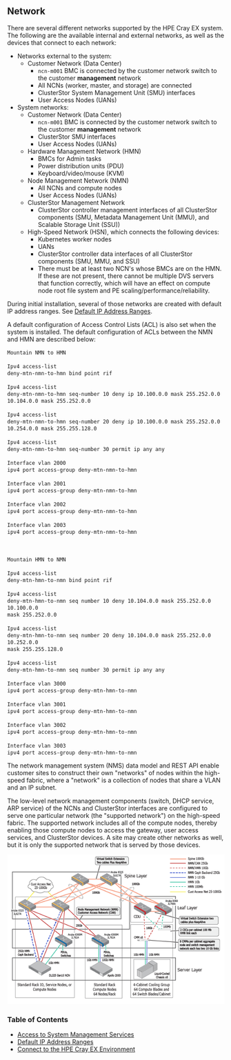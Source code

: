## Network

There are several different networks supported by the HPE Cray EX system. The following are the available internal and external networks, as well as the devices that connect to each network:

-   Networks external to the system:
    -   Customer Network \(Data Center\)
        -   `ncn-m001` BMC is connected by the customer network switch to the customer **management** network
        -   All NCNs \(worker, master, and storage\) are connected
        -   ClusterStor System Management Unit \(SMU\) interfaces
        -   User Access Nodes \(UANs\)
-   System networks:
    -   Customer Network \(Data Center\)
        -   `ncn-m001` BMC is connected by the customer network switch to the customer **management** network
        -   ClusterStor SMU interfaces
        -   User Access Nodes \(UANs\)
    -   Hardware Management Network \(HMN\)
        -   BMCs for Admin tasks
        -   Power distribution units \(PDU\)
        -   Keyboard/video/mouse \(KVM\)
    -   Node Management Network \(NMN\)
        -   All NCNs and compute nodes
        -   User Access Nodes \(UANs\)
    -   ClusterStor Management Network
        -   ClusterStor controller management interfaces of all ClusterStor components \(SMU, Metadata Management Unit \(MMU\), and Scalable Storage Unit \(SSU\)\)
    -   High-Speed Network \(HSN\), which connects the following devices:
        -   Kubernetes worker nodes
        -   UANs
        -   ClusterStor controller data interfaces of all ClusterStor components \(SMU, MMU, and SSU\)
        -   There must be at least two NCN's whose BMCs are on the HMN. If these are not present, there cannot be multiple DVS servers that function correctly, which will have an effect on compute node root file system and PE scaling/performance/reliability.

During initial installation, several of those networks are created with default IP address ranges. See [Default IP Address Ranges](Default_IP_Address_Ranges.md).

A default configuration of Access Control Lists \(ACL\) is also set when the system is installed. The default configuration of ACLs between the NMN and HMN are described below:

```screen
Mountain NMN to HMN

Ipv4 access-list
deny-mtn-nmn-to-hmn bind point rif

Ipv4 access-list
deny-mtn-nmn-to-hmn seq-number 10 deny ip 10.100.0.0 mask 255.252.0.0
10.104.0.0 mask 255.252.0.0

Ipv4 access-list
deny-mtn-nmn-to-hmn seq-number 20 deny ip 10.100.0.0 mask 255.252.0.0
10.254.0.0 mask 255.255.128.0

Ipv4 access-list
deny-mtn-nmn-to-hmn seq-number 30 permit ip any any

Interface vlan 2000
ipv4 port access-group deny-mtn-nmn-to-hmn

Interface vlan 2001
ipv4 port access-group deny-mtn-nmn-to-hmn

Interface vlan 2002
ipv4 port access-group deny-mtn-nmn-to-hmn

Interface vlan 2003
ipv4 port access-group deny-mtn-nmn-to-hmn



Mountain HMN to NMN

Ipv4 access-list
deny-mtn-hmn-to-nmn bind point rif

Ipv4 access-list
deny-mtn-hmn-to-nmn seq number 10 deny 10.104.0.0 mask 255.252.0.0 10.100.0.0
mask 255.252.0.0

Ipv4 access-list
deny-mtn-hmn-to-nmn seq number 20 deny 10.104.0.0 mask 255.252.0.0 10.252.0.0
mask 255.255.128.0

Ipv4 access-list
deny-mtn-hmn-to-nmn seq number 30 permit ip any any

Interface vlan 3000
ipv4 port access-group deny-mtn-hmn-to-nmn

Interface vlan 3001
ipv4 port access-group deny-mtn-hmn-to-nmn

Interface vlan 3002
ipv4 port access-group deny-mtn-hmn-to-nmn

Interface vlan 3003
ipv4 port access-group deny-mtn-hmn-to-nmn
```

The network management system \(NMS\) data model and REST API enable customer sites to construct their own "networks" of nodes within the high-speed fabric, where a "network" is a collection of nodes that share a VLAN and an IP subnet.

The low-level network management components \(switch, DHCP service, ARP service\) of the NCNs and ClusterStor interfaces are configured to serve one particular network \(the "supported network"\) on the high-speed fabric. The supported network includes all of the compute nodes, thereby enabling those compute nodes to access the gateway, user access services, and ClusterStor devices. A site may create other networks as well, but it is only the supported network that is served by those devices.

![Management Network Connections - Liquid Cooled](../../img/Management_Network_Connections_Liquid_Cooled.png "Management Network Connections - Liquid Cooled")

### Table of Contents

* [Access to System Management Services](Access_to_System_Management_Services.md)
* [Default IP Address Ranges](Default_IP_Address_Ranges.md)
* [Connect to the HPE Cray EX Environment](Connect_to_the_HPE_Cray_EX_Environment.md)